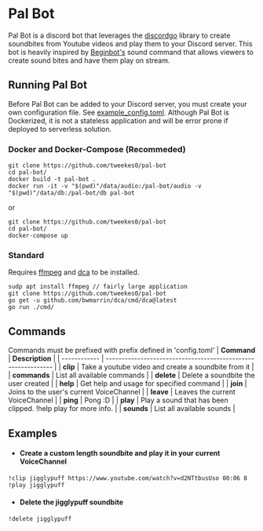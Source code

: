 # Pal Bot

Pal Bot is a discord bot that leverages
the [discordgo](https://github.com/bwmarrin/discordgo) library to create soundbites from Youtube videos and play them to your Discord server. This bot is heavily inspired by [Beginbot's](https://www.twitch.tv/beginbot) sound command that allows viewers to create sound bites and have them play on stream.

## Running Pal Bot

Before Pal Bot can be added to your Discord server, you must create your own configuration file. See [example_config.toml](https://github.com/tweekes0/pal-bot/blob/main/example_config.toml). Although Pal Bot is Dockerized, it is not a stateless application and will be error prone if deployed to serverless solution.

### Docker and Docker-Compose (Recommeded)

```
git clone https://github.com/tweekes0/pal-bot
cd pal-bot/
docker build -t pal-bot .
docker run -it -v "$(pwd)"/data/audio:/pal-bot/audio -v "$(pwd)"/data/db:/pal-bot/db pal-bot
```

or

```
git clone https://github.com/tweekes0/pal-bot
cd pal-bot/
docker-compose up
```

### Standard

Requires [ffmpeg](https://ffmpeg.org/) and [dca](https://github.com/bwmarrin/dca) to be installed.

```
sudp apt install ffmpeg // fairly large application
git clone https://github.com/tweekes0/pal-bot
go get -u github.com/bwmarrin/dca/cmd/dca@latest
go run ./cmd/
```

## Commands
Commands must be prefixed with prefix defined in 'config.toml'
| **Command**  | **Description**                                               |
| ------------ | ------------------------------------------------------------- |
| **clip**     | Take a youtube video and create a soundbite from it           |
| **commands** | List all available commands                                   |
| **delete**   | Delete a soundbite the user created                           |
| **help**     | Get help and usage for specified command                      |
| **join**     | Joins to the user's current VoiceChannel                      |
| **leave**    | Leaves the current VoiceChannel                               |
| **ping**     | Pong :D                                                       |
| **play**     | Play a sound that has been clipped. !help play for more info. |
| **sounds**   | List all available sounds                                     |

## Examples

- #### Create a custom length soundbite and play it in your current VoiceChannel
```
!clip jigglypuff https://www.youtube.com/watch?v=d2NTtbusUso 00:06 8 
!play jigglypuff
```

- #### Delete the jigglypuff soundbite
```
!delete jigglypuff
```